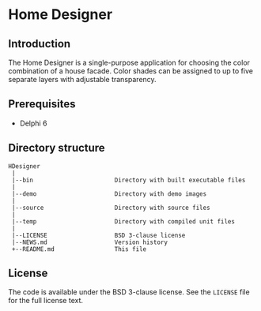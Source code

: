 # Home Designer

## Introduction

  The Home Designer is a single-purpose application for choosing
  the color combination of a house facade. Color shades can be
  assigned to up to five separate layers with adjustable transparency.

## Prerequisites

  * Delphi 6

## Directory structure

  ```
  HDesigner
   |
   |--bin                       Directory with built executable files
   |
   |--demo                      Directory with demo images
   |
   |--source                    Directory with source files
   |
   |--temp                      Directory with compiled unit files
   |
   |--LICENSE                   BSD 3-clause license
   |--NEWS.md                   Version history
   +--README.md                 This file
  ```

## License

  The code is available under the BSD 3-clause license.
  See the `LICENSE` file for the full license text.
